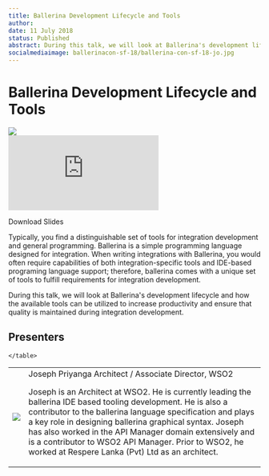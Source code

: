 ```yaml
---
title: Ballerina Development Lifecycle and Tools
author:
date: 11 July 2018
status: Published
abstract: During this talk, we will look at Ballerina's development lifecycle and how the available tools can be utilized to increase productivity and ensure that quality is maintained during integration development.
socialmediaimage: ballerinacon-sf-18/ballerina-con-sf-18-jo.jpg
---
```

<script src="/js/ballerina-form.js?03"></script><link rel="stylesheet" href="/css/webinar-page.css"></link><link rel="stylesheet" href="/css/ballerinacon-page.css"></link>

<div class="col-xs-12 col-sm-12 col-md-9 col-lg-9" style="padding:0;">
<h1>Ballerina Development Lifecycle and Tools</h1>
</div>
<div class="col-xs-12 col-sm-12 col-md-3 col-lg-3" style="padding:0;">
<a href="https://con.ballerina.io/" target="_blank"><img class="cInlineLogo" src="https://con.ballerina.io/wp-content/themes/ballerinacon/images/bcon-logo.png"/></a>
</div>
<div class="col-xs-12 col-sm-12 col-md-12 col-lg-12 cConVideoContainer">
<div class="embed-responsive embed-responsive-16by9">
<iframe class="embed-responsive-item" src="https://www.youtube.com/embed/z8Y46sorm9Q" frameborder="0" allow="autoplay; encrypted-media" allowfullscreen></iframe>
</div>
</div>

<div class="clearfix"></div>

<a class="cBallerina-io-Home-main-download-button cGuidesDownloadButton cDownloadSlides" target="_blank">Download Slides</a>

<div class="clearfix"></div>

Typically, you find a distinguishable set of tools for integration development and general programming. Ballerina is a simple programming language designed for integration. When writing integrations with Ballerina, you would often require capabilities of both integration-specific tools and IDE-based programing language support; therefore, ballerina comes with a unique set of tools to fulfill requirements for integration development.

During this talk, we will look at Ballerina's development lifecycle and how the available tools can be utilized to increase productivity and ensure that quality is maintained during integration development.

## Presenters

<table class="cWebinarPresenter">
    <tr>
        <td class="cWebinarPresenterPic"><img src="//con.ballerina.io/wp-content/themes/ballerinacon/images/speakers/joseph.jpg"/></td>
        <td class="cWebinarPresenterBio">
      <span class="cPresenterName">Joseph Priyanga</span>
      <span class="cPresenterTitle">Architect / Associate Director, WSO2</span>
       <p>Joseph is an Architect at WSO2. He is currently leading the ballerina IDE based tooling development. He is also a contributor to the ballerina language specification and plays a key role in designing ballerina graphical syntax. Joseph has also worked in the API Manager domain extensively and is a contributor to WSO2 API Manager. Prior to WSO2, he worked at Respere Lanka (Pvt) Ltd as an architect.</p>
       </tr>

    </table>

</div>
</div>
